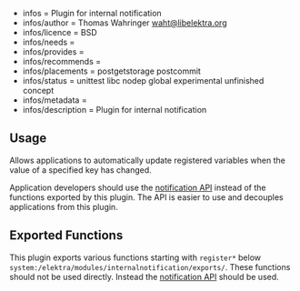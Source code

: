 - infos = Plugin for internal notification
- infos/author = Thomas Wahringer <waht@libelektra.org>
- infos/licence = BSD
- infos/needs =
- infos/provides =
- infos/recommends =
- infos/placements = postgetstorage postcommit
- infos/status = unittest libc nodep global experimental unfinished concept
- infos/metadata =
- infos/description = Plugin for internal notification

## Usage

Allows applications to automatically update registered variables when the value
of a specified key has changed.

Application developers should use the
[notification API](https://doc.libelektra.org/api/current/html/group__kdbnotification.html)
instead of the functions exported by this plugin.
The API is easier to use and decouples applications from this plugin.

## Exported Functions

This plugin exports various functions starting with `register*` below
`system:/elektra/modules/internalnotification/exports/`.
These functions should not be used directly.
Instead the [notification API](https://doc.libelektra.org/api/current/html/group__kdbnotification.html)
should be used.
